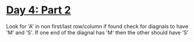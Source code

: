 # [Day 4: Part 2](https://adventofcode.com/2024/day/4)

Look for 'A' in non first/last row/column if found check for diagnals to have 'M' and 'S'. 
If one end of the diagnal has 'M' then the other should have 'S'

